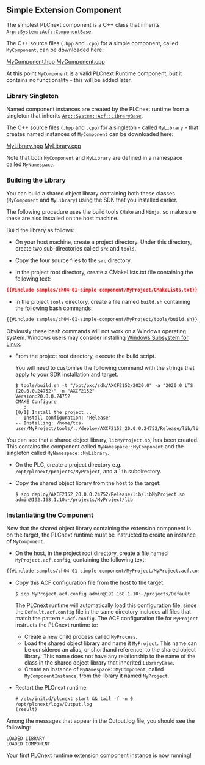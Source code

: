 ## Simple Extension Component

The simplest PLCnext component is a C++ class that inherits [`Arp::System::Acf::ComponentBase`][component-base-doc].

The C++ source files (`.hpp` and `.cpp`) for a simple component, called `MyComponent`, can be downloaded here:

[MyComponent.hpp][component-hpp]
[MyComponent.cpp][component-cpp]

At this point `MyComponent` is a valid PLCnext Runtime component, but it contains no functionality - this will be added later.

### Library Singleton

Named component instances are created by the PLCnext runtime from a singleton that inherits [`Arp::System::Acf::LibraryBase`][library-base-doc].

The C++ source files (`.hpp` and `.cpp`) for a singleton - called `MyLibrary` - that creates named instances of `MyComponent` can be downloaded here:

[MyLibrary.hpp][library-hpp]
[MyLibrary.cpp][library-cpp]

Note that both `MyComponent` and `MyLibrary` are defined in a namespace called `MyNamespace`.

### Building the Library

You can build a shared object library containing both these classes (`MyComponent` and `MyLibrary`) using the SDK that you installed earlier.

The following procedure uses the build tools `CMake` and `Ninja`, so make sure these are also installed on the host machine.

Build the library as follows:

* On your host machine, create a project directory. Under this directory, create two sub-directories called `src` and `tools`.

* Copy the four source files to the `src` directory.

* In the project root directory, create a CMakeLists.txt file containing the following text:

```cmake
{{#include samples/ch04-01-simple-component/MyProject/CMakeLists.txt}}
```

* In the project `tools` directory, create a file named `build.sh` containing the following bash commands:

```bash
{{#include samples/ch04-01-simple-component/MyProject/tools/build.sh}}
```

  Obviously these bash commands will not work on a Windows operating system. Windows users may consider installing [Windows Subsystem for Linux][wsl].

* From the project root directory, execute the build script.

  You will need to customise the following command with the strings that apply to your SDK installation and target.

   ```text
   $ tools/build.sh -t "/opt/pxc/sdk/AXCF2152/2020.0" -a "2020.0 LTS (20.0.0.24752)" -n "AXCF2152"
   Version:20.0.0.24752
   CMAKE Configure
      :
   [0/1] Install the project...
   -- Install configuration: "Release"
   -- Installing: /home/tcs-user/MyProject/tools/../deploy/AXCF2152_20.0.0.24752/Release/lib/libMyProject.so
   ```

You can see that a shared object library, `libMyProject.so`, has been created. This contains the component called `MyNamespace::MyComponent` and the singleton called `MyNamespace::MyLibrary`.

* On the PLC, create a project directory e.g. `/opt/plcnext/projects/MyProject`, and a `lib` subdirectory.

* Copy the shared object library from the host to the target:

   ```text
   $ scp deploy/AXCF2152_20.0.0.24752/Release/lib/libMyProject.so admin@192.168.1.10:~/projects/MyProject/lib
   ```

### Instantiating the Component

Now that the shared object library containing the extension component is on the target, the PLCnext runtime must be instructed to create an instance of `MyComponent`.

* On the host, in the project root directory, create a file named `MyProject.acf.config`, containing the following text:

```xml
{{#include samples/ch04-01-simple-component/MyProject/MyProject.acf.config}}
```

* Copy this ACF configuration file from the host to the target:

   ```text
   $ scp MyProject.acf.config admin@192.168.1.10:~/projects/Default
   ```

   The PLCnext runtime will automatically load this configuration file, since the `Default.acf.config` file in the same directory includes all files that match the  pattern `*.acf.config`. The ACF configuration file for `MyProject` instructs the PLCnext runtime to:

  * Create a new child process called `MyProcess`.
  * Load the shared object library and name it `MyProject`. This name can be considered an alias, or shorthand reference, to the shared object library. This name does not have any relationship to the name of the class in the shared object library that inherited `LibraryBase`.
  * Create an instance of `MyNamespace::MyComponent`, called `MyComponentInstance`, from the library it named `MyProject`.

* Restart the PLCnext runtime:

   ```text
   # /etc/init.d/plcnext start && tail -f -n 0 /opt/plcnext/logs/Output.log
   (result)
   ```

Among the messages that appear in the Output.log file, you should see the following:

```text
LOADED LIBRARY
LOADED COMPONENT
```

Your first PLCnext runtime extension component instance is now running!

[component-base-doc]: https://api.plcnext.help/api_docs_2021-0-LTS/classArp_1_1System_1_1Acf_1_1ComponentBase.html
[component-hpp]: samples/ch04-01-simple-component/MyProject/src/MyComponent.hpp
[component-cpp]: samples/ch04-01-simple-component/MyProject/src/MyComponent.cpp
[library-base-doc]: https://api.plcnext.help/api_docs_2021-0-LTS/classArp_1_1System_1_1Acf_1_1LibraryBase.html
[library-hpp]: samples/ch04-01-simple-component/MyProject/src/MyLibrary.hpp
[library-cpp]: samples/ch04-01-simple-component/MyProject/src/MyLibrary.cpp
[wsl]: https://docs.microsoft.com/en-us/windows/wsl/
